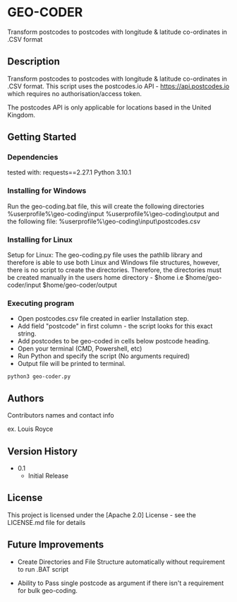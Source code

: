 # GEO-CODER

Transform postcodes to postcodes with longitude & latitude co-ordinates in .CSV format

## Description

Transform postcodes to postcodes with longitude & latitude co-ordinates in .CSV format.
This script uses the postcodes.io API - https://api.postcodes.io which requires no authorisation/access token.

The postcodes API is only applicable for locations based in the United Kingdom.

## Getting Started

### Dependencies

tested with:
requests==2.27.1
Python 3.10.1

### Installing for Windows

Run the geo-coding.bat file, this will create the following directories
%userprofile%\geo-coding\input
%userprofile%\geo-coding\output
and the following file:
%userprofile%\geo-coding\input\postcodes.csv

### Installing for Linux

Setup for Linux:
The geo-coding.py file uses the pathlib library and therefore is able to use both Linux and Windows file structures, however, there is no script to create the directories.
Therefore, the directories must be created manually in the users home directory - $home
i.e 
$home/geo-coder/input
$home/geo-coder/output

### Executing program

* Open postcodes.csv file created in earlier Installation step.
* Add field "postcode" in first column - the script looks for this exact string.
* Add postcodes to be geo-coded in cells below postcode heading.
* Open your terminal (CMD, Powershell, etc)
* Run Python and specify the script (No arguments required)
* Output file will be printed to terminal.

```
python3 geo-coder.py
```

## Authors

Contributors names and contact info

ex. Louis Royce 

## Version History

* 0.1
    * Initial Release

## License

This project is licensed under the [Apache 2.0] License - see the LICENSE.md file for details

## Future Improvements

* Create Directories and File Structure automatically without requirement to run .BAT script

* Ability to Pass single postcode as argument if there isn't a requirement for bulk geo-coding. 


